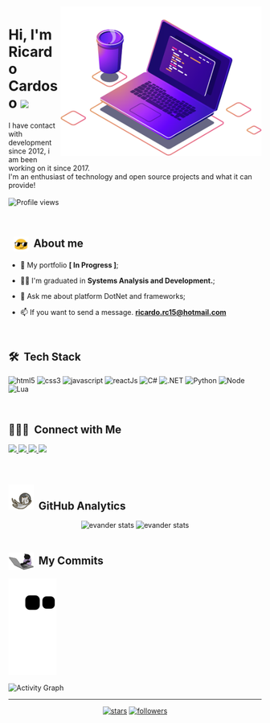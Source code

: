
<img src="images/computer-illustration.png" min-width="400px" max-width="450px" width="400px" align="right" alt="Computador">
<h1 align="left">Hi, I'm Ricardo Cardoso
 <img src="https://raw.githubusercontent.com/kaueMarques/kaueMarques/master/hi.gif" width="30"></h1>

<p align="left"> I have contact with development since 2012, i am been working on it since 2017.
<br>I'm an enthusiast of technology and open source projects and what it can provide!
<br><br><img src="https://komarev.com/ghpvc/?username=Apocryphoon&color=191b1e" alt="Profile views" /> </p>

<br>

 ## &nbsp; <img src="images/oculos.gif " width="30" align="center"> &nbsp;About me
 
- 🚀 My portfolio **[ In Progress ]**;
 
- 👨‍🎓 I'm graduated in **Systems Analysis and Development.**;

- 💬 Ask me about platform DotNet and frameworks;

- 📫 If you want to send a message.  **ricardo.rc15@hotmail.com**

<br>

## 🛠 &nbsp;Tech Stack

<p align="left">
 
 <img src="https://img.shields.io/badge/-HTML5-rgb(25, 27, 30)?style=for-the-badge&logo=html5&logoColor=rgb(150, 118, 228)" alt="html5"/> 
 
 <img src="https://img.shields.io/badge/CSS3-rgb(25, 27, 30)?style=for-the-badge&logo=css3&logoColor=rgb(150, 118, 228)" alt="css3"/>
 
 <img src="https://img.shields.io/badge/JavaScript-rgb(25, 27, 30)?style=for-the-badge&logo=javascript&logoColor=rgb(150, 118, 228)" alt="javascript"/> 
 
 <img src="https://img.shields.io/badge/reactJs-rgb(25,%2027,%2030)?style=for-the-badge&logo=react&logoColor=rgb(150,%20118,%20228)" alt="reactJs"/>

  <!-- new here-->
 <img src="https://img.shields.io/badge/csharp-rgb(25,%2027,%2030)?style=for-the-badge&logo=csharp&logoColor=rgb(150, 118, 228)" alt="C#"/>

 <img src="https://img.shields.io/badge/.net-rgb(25,%2027,%2030)?style=for-the-badge&logo=.net&logoColor=rgb(150, 118, 228)" alt=".NET"/>

 <img src="https://img.shields.io/badge/python-rgb(25,%2027,%2030)?style=for-the-badge&logo=python&logoColor=rgb(150, 118, 228)" alt="Python"/>

 <img src="https://img.shields.io/badge/node.js-rgb(25,%2027,%2030)?style=for-the-badge&logo=node.js&logoColor=rgb(150, 118, 228)" alt="Node"/>

 <img src="https://img.shields.io/badge/lua-rgb(25,%2027,%2030)?style=for-the-badge&logo=lua&logoColor=rgb(150, 118, 228)" alt="Lua"/>
</p>
  
<br>

## 👨🏻‍💼 &nbsp;Connect with Me

<p align="left">
 
 <a href="https://www.linkedin.com/in/ricardonb" alt="Linkedin">
  <img src="https://img.shields.io/badge/-Linkedin-rgb(25, 27, 30)?style=for-the-badge&logo=Linkedin&logoColor=rgb(150, 118, 228)&link=https://www.linkedin.com/in/ricardonb"/> 
 </a>
 
 <a href="https://www.facebook.com/" alt="Facebook">
  <img src="https://img.shields.io/badge/-Facebook-rgb(25, 27, 30)?style=for-the-badge&logo=Facebook&logoColor=rgb(150, 118, 228)&link=https://www.facebook.com/"/> 
 </a>
 
 <a href="https://twitter.com/Apocryphoon_" alt="Twitter">
  <img src="https://img.shields.io/badge/-Twitter-rgb(25, 27, 30)?style=for-the-badge&logo=Twitter&logoColor=rgb(150, 118, 228)&link=https://twitter.com/Apocryphoon_"/> 
 </a>
 
 <a href="https://github.com/Apocryphoon" alt="Portfolio">
  <img src="https://img.shields.io/badge/my_portfolio-rgb(25, 27, 30)?style=for-the-badge&logo=ko-fi&logoColor=rgb(150, 118, 228)&link=https://github.com/Apocryphoon"/>
 </a>

 </p>

<br>

## <img src="images/gato_astronauta.gif" width="50" height="50" align="10">  &nbsp;GitHub Analytics

<div align="center">
<img height='180em' src="https://github-readme-stats.vercel.app/api?username=Apocryphoon&show_icons=true=anuraghazra&show_icons=true&theme=aura" alt="evander stats"/>
<img height='180em' src="https://github-readme-stats.vercel.app/api/top-langs/?username=Apocryphoon&layout=compact&theme=aura" alt="evander stats"/>
 </div>
  
<br>

## <img src="images/gato.gif" width="50" align="center"> &nbsp;My Commits
![Snake animation](https://github.com/Apocryphoon/Apocryphoon/blob/output/github-contribution-grid-snake.svg)

![Activity Graph](https://activity-graph.herokuapp.com/graph?username=Apocryphoon&hide_border=true&theme=react-dark)

----

<p align="center">
   
  <a href="https://github.com/EvanderInacio?tab=repositories&sort=stargazers">
   <img alt="stars" title="Total stars on GitHub" 
   src="https://custom-icon-badges.herokuapp.com/badge/dynamic/json?logo=star&color=000030&labelColor=000&label=Stars&style=for-the-badge&query=%24.stars&url=https://api.github-star-counter.workers.dev/user/Apocryphoon"/></a>
  <a href="https://github.com/Apocryphoon?tab=followers">
    <img alt="followers" title="Follow me on Github" src="https://custom-icon-badges.herokuapp.com/github/followers/Apocryphoon?color=000030&labelColor=000&style=for-the-badge&logo=person-add&label=Follow&logoColor=white"/></a>
</p>
